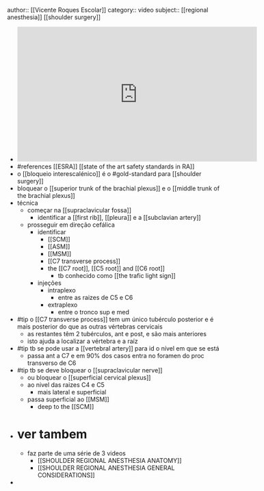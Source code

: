 author:: [[Vicente Roques Escolar]]
category:: video
subject:: [[regional anesthesia]] [[shoulder surgery]]

- <iframe width="560" height="315" src="https://www.youtube.com/embed/ZqZzvn3TWs0?si=-r2h9Mipt5lBWZjl" title="YouTube video player" frameborder="0" allow="accelerometer; autoplay; clipboard-write; encrypted-media; gyroscope; picture-in-picture; web-share" allowfullscreen></iframe>
- #references [[ESRA]] [[state of the art safety standards in RA]]
- o [[bloqueio interescalénico]] é o #gold-standard para [[shoulder surgery]]
- bloquear o [[superior trunk of the brachial plexus]] e o [[middle trunk of the brachial plexus]]
- técnica
	- começar na [[supraclavicular fossa]]
		- identificar a [[first rib]], [[pleura]] e a [[subclavian artery]]
	- prosseguir em direção cefálica
		- identificar
			- [[SCM]]
			- [[ASM]]
			- [[MSM]]
			- [[C7 transverse process]]
			- the [[C7 root]], [[C5 root]] and [[C6 root]]
				- tb conhecido como [[the trafic light sign]]
		- injeções
			- intraplexo
				- entre as raizes de C5 e C6
			- extraplexo
				- entre o tronco sup e med
- #tip o [[C7 transverse process]] tem um único tubérculo posterior e é mais posterior do que as outras vértebras cervicais
	- as restantes têm 2 tubérculos, ant e post, e são mais anteriores
	- isto ajuda a localizar a vértebra e a raíz
- #tip tb se pode usar a [[vertebral artery]] para id o nível em que se está
	- passa ant a C7 e em 90% dos casos entra no foramen do proc transverso de C6
- #tip tb se deve bloquear o [[supraclavicular nerve]]
	- ou bloquear o [[superficial cervical plexus]]
	- ao nivel das raizes C4 e C5
		- mais lateral e superficial
	- passa superficial ao [[MSM]]
		- deep to the [[SCM]]
- # ver tambem
	- faz parte de uma série de 3 videos
		- [[SHOULDER REGIONAL ANESTHESIA ANATOMY]]
		- [[SHOULDER REGIONAL ANESTHESIA GENERAL CONSIDERATIONS]]
-